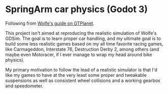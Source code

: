 # SpringArm car physics (Godot 3)

Following from [Wolfe's guide on GTPlanet](https://www.gtplanet.net/forum/threads/gdsim-v0-4a-autocross-and-custom-setups.396400/).

This project isn't aimed at reproducing the realistic simulation of Wolfe's GDSim. The goal is to learn proper car handling, and my ultimate goal is to build some less realistic games based on my all time favorite racing games, like Carmageddon, Interstate 76, Destruction Derby 2, among others (and maybe even Motoracer, if I ever manage to wrap my head around bike physics). 

My primary motivation to follow the lead of a realistic simulator is that I'd like my games to have at the very least some proper and tweakable suspensions as well as consistent wheel collisions and a working gearbox and speedometer.
